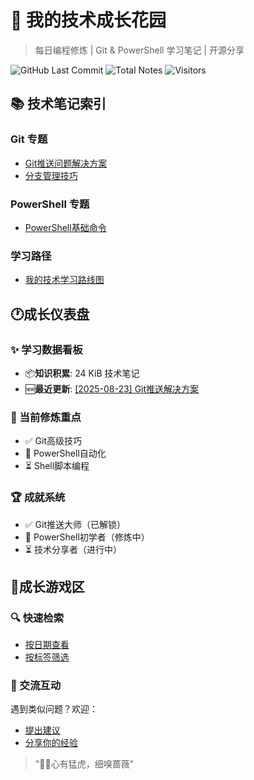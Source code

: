 # 🌱 我的技术成长花园

> 每日编程修炼 | Git & PowerShell 学习笔记 | 开源分享

![GitHub Last Commit](https://img.shields.io/github/last-commit/CrescentFlow/My-Final-Blog)
![Total Notes](https://img.shields.io/badge/笔记数量-8篇-blue)
![Visitors](https://visitor-badge.laobi.icu/badge?page_id=CrescentFlow.My-Final-Blog)

## 📚 技术笔记索引

### Git 专题
- [Git推送问题解决方案](2025-08-23-shell-contacts.md)
- [分支管理技巧](2025-08-21-git-tips.md)

### PowerShell 专题  
- [PowerShell基础命令](2025-08-22-powershell-basic-contacts.md)

### 学习路径
- [我的技术学习路线图](learning-path.md)



## 🕐成长仪表盘

### ✨ 学习数据看板
- 📦**知识积累**: 24 KiB 技术笔记
- 🆕**最近更新**: [[2025-08-23] Git推送解决方案](2025-08-23-shell-contacts.md)

### 🎯 当前修炼重点
- ✅ Git高级技巧
- 🔄 PowerShell自动化
- ⏳ Shell脚本编程

### 🏆 成就系统
- ✅ Git推送大师（已解锁）
- 🔄 PowerShell初学者（修炼中）
- ⏳ 技术分享者（进行中）




## 🤝成长游戏区

### 🔍 快速检索
- [按日期查看](https://github.com/CrescentFlow/My-Final-Blog/tree/main?sort=committerdate)
- [按标签筛选](#)  
### 💬 交流互动
遇到类似问题？欢迎：
- [提出建议](https://github.com/CrescentFlow/My-Final-Blog/issues)
- [分享你的经验](#)

> "🐅🌹心有猛虎，细嗅蔷薇"
